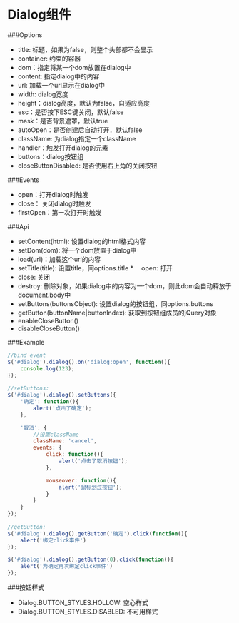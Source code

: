 Dialog组件
=======================

###Options

*   title: 标题，如果为false，则整个头部都不会显示
*   container: 约束的容器
*   dom：指定将某一个dom放置在dialog中
*   content: 指定dialog中的内容
*   url: 加载一个url显示在dialog中
*   width: dialog宽度
*   height：dialog高度，默认为false，自适应高度
*   esc：是否按下ESC键关闭，默认false
*   mask：是否背景遮罩，默认true
*   autoOpen：是否创建后自动打开，默认false
*   className: 为dialog指定一个className
*   handler：触发打开dialog的元素
*   buttons：dialog按钮组
*   closeButtonDisabled: 是否使用右上角的关闭按钮


###Events

*   open：打开dialog时触发
*   close： 关闭dialog时触发
*   firstOpen：第一次打开时触发
 

###Api

*   setContent(html): 设置dialog的html格式内容
*   setDom(dom): 将一个dom放置于dialog中
*   load(url)：加载这个url的内容
*   setTitle(title): 设置title，同options.title
*　 open: 打开
*   close: 关闭
*   destroy: 删除对象，如果dialog中的内容为一个dom，则此dom会自动释放于document.body中
*   setButtons(buttonsObject): 设置dialog的按钮组，同options.buttons
*   getButton(buttonName|buttonIndex): 获取到按钮组成员的jQuery对象
*   enableCloseButton()
*   disableCloseButton()
 
###Example

```js    
//bind event
$('#dialog').dialog().on('dialog:open', function(){
    console.log(123);
});
 
//setButtons:
$('#dialog').dialog().setButtons({
    '确定': function(){
        alert('点击了确定');
    },

    '取消': {
        //设置className
        className: 'cancel',
        events: {
            click: function(){
                alert('点击了取消按钮');
            },

            mouseover: function(){
                alert('鼠标划过按钮');
            }
        }
    }
});
  
//getButton:
$('#dialog').dialog().getButton('确定').click(function(){
    alert('绑定click事件')
});

$('#dialog').dialog().getButton(0).click(function(){
    alert('为确定再次绑定click事件')
});
```

###按钮样式

* Dialog.BUTTON_STYLES.HOLLOW: 空心样式
* Dialog.BUTTON_STYLES.DISABLED: 不可用样式